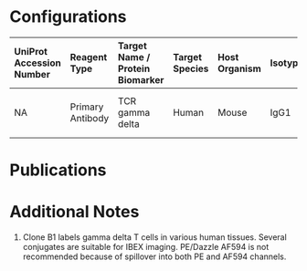 # Configurations

| UniProt Accession Number   | Reagent Type     | Target Name / Protein Biomarker   | Target Species   | Host Organism   | Isotype   | Clonality   | Vendor    |   Catalog Number | Conjugate       | RRID       | Availability   | Method                 | Tissue Preservation               | Target Tissue   | Tissue State   | Detergent         | Antigen Retrieval Conditions   | Dye Inactivation Conditions   | Recommend   | Agree               | Disagree   | Contributor         | Notes       |
|:---------------------------|:-----------------|:----------------------------------|:-----------------|:----------------|:----------|:------------|:----------|-----------------:|:----------------|:-----------|:---------------|:-----------------------|:----------------------------------|:----------------|:---------------|:------------------|:-------------------------------|:------------------------------|:------------|:--------------------|:-----------|:--------------------|:------------|
| NA                         | Primary Antibody | TCR gamma delta                   | Human            | Mouse           | IgG1      | B1          | BioLegend |           331225 | PE/Dazzle AF594 | AB_2565533 | Stock          | Multiplexed 2D Imaging | 1:4 Cytofix/Cytoperm Fixed Frozen | Lymph Node      | NA             | 0.3% Triton-X-100 | NA                             | NA                            | No          | 0000-0003-4379-8967 | NA         | 0000-0003-4379-8967 | [1](#notes) |

# Publications



# Additional Notes

<a name="notes"></a>
1. Clone B1 labels gamma delta T cells in various human tissues. Several conjugates are suitable for IBEX imaging. PE/Dazzle AF594 is not recommended because of spillover into both PE and AF594 channels.

